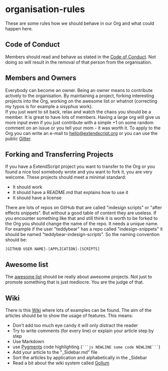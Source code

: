 # organisation-rules
These are some rules how we should behave in our Org and what could happen here.

## Code of Conduct  

Members should read and behave as stated in the [Code of Conduct](CODE_OF_CONDUCT.md). Not doing so will result in the removal of that person from the organisation.  

## Members and Owners  

Everybody can become an owner. Being an owner means to contribute actively to the organisation. By maintaining a project, forking interesting projects into the Org, working on the awesome list or whatnot (correcting my typos is for example a sisyphus work).  
If you just want to sit back, relax and watch the chaos you should be a member. It is great to have lots of members. Having a large org will give us more input even if you just contribute with a simple +1 on some random comment on an issue or you tell your mom - it was worth it. To apply to the Org you can write an e-mail to <hello@extendscript.org> or you can use the public [Gitter](https://gitter.im/ExtendScript/agora).  


## Forking and Transferring Projects  

If you have a ExtendScript project you want to transfer to the Org or you found a nice tool somebody wrote and you want to fork it, you are very welcome. These projects should meet a minimal standard:  

- It should work
- It should have a README.md that explains how to use it
- It should have a license

There are lots of repos on GitHub that are called "indesign scripts" or "after effects snippets". But without a good table of content they are useless. If you encounter something like that and still think it is worth to be forked to the Org you should change the name of the repo. It needs a unique name. For example if the user "teddybear" has a repo called "indesign-snippets" it should be named "teddybear-indesign-scripts". So the naming convention should be:  

    [GITHUB USER NAME]-[APPLICATION]-[SCRIPTS]

## Awesome list  

The [awesome list](https://github.com/ExtendScript/awesome) should be really about awesome projects. Not just to promote something that is just mediocre. You are the judge of that.  

## Wiki  

There is this [Wiki](https://github.com/ExtendScript/wiki/wiki) where lots of examples can be found. The aim of the articles should be to show the usage of features. This means:  

- Don't add too much eye candy it will only distract the reader  
- Try to write comments (for every line) or explain your article step by step  
- Use Markdown  
- use [Pygments](https://github.com/gollum/gollum/wiki#syntax-highlighted-code-blocks) code highlighting (` ```js NEWLINE some code NEWLINE``` `)  
- Add your article to the "_Sidebar.md" file  
- Sort the articles by application and alphabetically in the _Sidebar
- Read a bit about the wiki system called [Gollum](https://github.com/gollum/gollum/wiki)

